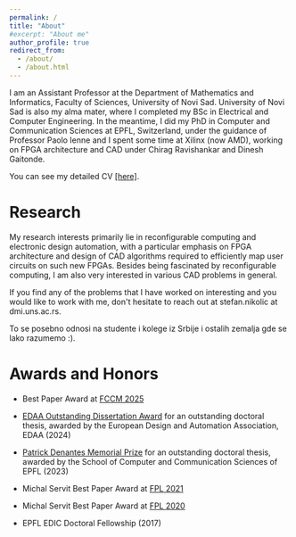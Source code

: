 ```yaml
---
permalink: /
title: "About"
#excerpt: "About me"
author_profile: true
redirect_from: 
  - /about/
  - /about.html
---
```


I am an Assistant Professor at the Department of Mathematics and Informatics, Faculty of Sciences, University of Novi Sad. 
University of Novi Sad is also my alma mater, where I completed my BSc in Electrical and Computer Engineering. In the meantime, I did my PhD in Computer and Communication Sciences at EPFL, Switzerland, under the guidance of Professor Paolo Ienne and I spent some time at Xilinx (now AMD), working on FPGA architecture and CAD under Chirag Ravishankar and Dinesh Gaitonde.

You can see my detailed CV [[here]](http://stefannikolicns.github.io/files/snikolic_cv.pdf).

Research
======
My research interests primarily lie in reconfigurable computing and electronic design automation, with a particular emphasis on FPGA architecture and design of CAD algorithms required to efficiently map user circuits on such new FPGAs. Besides being fascinated by reconfigurable computing, I am also very interested in various CAD problems in general. 

If you find any of the problems that I have worked on interesting and you would like to work with me, don't hesitate to reach out at stefan.nikolic at dmi.uns.ac.rs.

To se posebno odnosi na studente i kolege iz Srbije i ostalih zemalja gde se lako razumemo :).

Awards and Honors
=======

* Best Paper Award at [FCCM 2025](https://www.fccm.org/fccm-2025-best-paper-award/)

* [EDAA Outstanding Dissertation Award](https://www.edaa.com/edaa-outstanding-dissertation-award/) for an outstanding doctoral thesis, awarded by the European Design and Automation Association, EDAA (2024)
* [Patrick Denantes Memorial Prize](https://actu.epfl.ch/news/patrick-denantes-memorial-prize-2023-announced/) for an outstanding doctoral thesis, awarded by the School of Computer and Communication Sciences of EPFL (2023)

* Michal Servit Best Paper Award at [FPL 2021](https://cfaed.tu-dresden.de/fpl2021/welcome-to-fpl2021)

* Michal Servit Best Paper Award at [FPL 2020](http://news.tcfpga.org/2020/09/fpl-2020-best-paper-award-winners-announced/)

* EPFL EDIC Doctoral Fellowship (2017)
